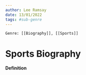```yaml
---
author: Lee Ramsay
date: 13/01/2022
tags: #sub-genre
---
```

`Genre: [[Biography]], [[Sports]]`
#  Sports Biography

#### Definition